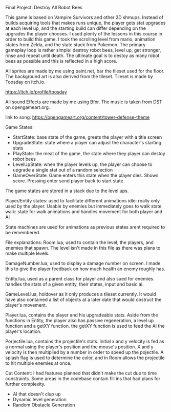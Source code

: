Final Project: Destroy All Robot Bees

This game is based on Vampire Survivors and other 2D shmups. Instead of builds acquiring tools that makes runs unique, the player gets stat upgrades at each level up, and the starting build can differ depending on the upgrades the player chooses. I used plenty of the lessons in this course in order to build this game. I took the scrolling level from mario, animation states from Zelda, and the state stack from Pokemon. The
primary gameplay loop is rather simple: destroy robot bees, level up, get stronger, rinse and repeat until death. The ultimate goal is to destoy as many robot bees as possible and this is reflected in a high score. 

All sprites are made by me using paint.net, bar the tileset used for the floor. The background art is also derived from the tileset. Tileset is made by Toosday on itch.io. 

https://itch.io/profile/toosday

All sound Effects are made by me using Bfxr. The music is taken from DST on opengameart.org. 

link to song: https://opengameart.org/content/tower-defense-theme

Game States:
- StartState: base state of the game, greets the player with a title screen
- UpgradeState: state where a player can adjust the character's starting stats
- PlayState: the meat of the game, the state where they player can destoy robot bees
- LevelUpState: when the player levels up, the player can choose to upgrade a single stat out of a random selection
- GameOverState: Game enters this state when the player dies. Shows score. Pressing enter send player back to start state.

The game states are stored in a stack due to the level ups.

Player/Entity states: used to facilitate different animations
idle: really only used by the player. Usable by enemies but immediately goes to walk state
walk: state for walk animations and handles movement for both player and AI

State machines are used for animations as previous states arent required to be remembered.

File explanations:
Room.lua, used to contain the level, the players, and enemies that spawn. The level isn't made in this file as there was plans to make multiple levels.

DamageNumber.lua, used to display a damage number on screen. I made this to give the player feedback on how much health an enemy roughly has.

Entity.lua, used as a parent class for player and also sued for enemies. handles the stats of a given entity, their states, input and basic ai.

GameLevel.lua, holdover as it only produces a tileset currently. It would have also contained a list of objects at a later date that would obstruct the player's movement.

Player.lua, contains the player and his upgradeable stats. Aside from the functions in Entity, the player also has passive regeneration, a level up function and a getXY function. the getXY function is used to feed the AI the player's location.

Porjectile.lua, contains the projectile's stats. Initial x and y velocity is fed as a normal using the player's position and the mouse's position. X and y velocity is then multiplied by a number in order to speed up the pojectile. A splash flag is used to determine the color, and in Room allows the projectile to hit multiple enemies at once.

Cut Content:
I had features planned that didn't make the cut due to time constraints. Some areas in the codebase contain fill ins that had plans for further complexity.
- AI that doesn't clup up
- Dynamic level generation
- Random Obstacle Generation

